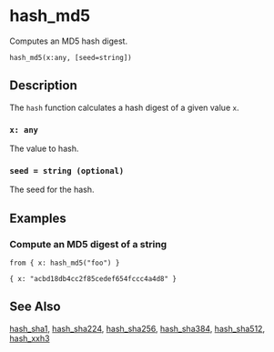 # hash_md5

Computes an MD5 hash digest.

```tql
hash_md5(x:any, [seed=string])
```

## Description

The `hash` function calculates a hash digest of a given value `x`.

### `x: any`

The value to hash.

### `seed = string (optional)`

The seed for the hash.

## Examples

### Compute an MD5 digest of a string

```tql
from { x: hash_md5("foo") }
```

```tql
{ x: "acbd18db4cc2f85cedef654fccc4a4d8" }
```

## See Also

[hash_sha1](hash_sha1.md), [hash_sha224](hash_sha224.md),
[hash_sha256](hash_sha256.md), [hash_sha384](hash_sha384.md),
[hash_sha512](hash_sha512.md), [hash_xxh3](hash_xxh3.md)
